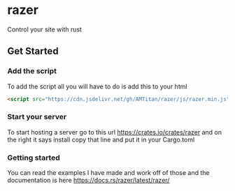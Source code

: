 # razer

Control your site with rust

## Get Started

### Add the script

To add the script all you will have to do is add this to your html

```html
<script src="https://cdn.jsdelivr.net/gh/AMTitan/razer/js/razer.min.js"></script>
```

### Start your server

To start hosting a server go to this url https://crates.io/crates/razer and on the right it says install copy that line and put it in your Cargo.toml

### Getting started

You can read the examples I have made and work off of those and the documentation is here https://docs.rs/razer/latest/razer/
